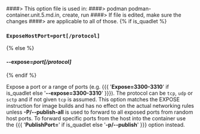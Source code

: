 ####> This option file is used in:
####>   podman podman-container.unit.5.md.in, create, run
####> If file is edited, make sure the changes
####> are applicable to all of those.
{% if is_quadlet %}
### `ExposeHostPort=port[/protocol]`
{% else %}
#### **--expose**=*port[/protocol]*
{% endif %}

Expose a port or a range of ports (e.g. {{{ '**Expose=3300-3310**' if is_quadlet else '**--expose=3300-3310**' }}}).
The protocol can be `tcp`, `udp` or `sctp` and if not given `tcp` is assumed.
This option matches the EXPOSE instruction for image builds and has no effect on
the actual networking rules unless **-P/--publish-all** is used to forward to all
exposed ports from random host ports. To forward specific ports from the host
into the container use the {{{ '**PublishPort=**' if is_quadlet else '**-p/--publish**' }}} option instead.
